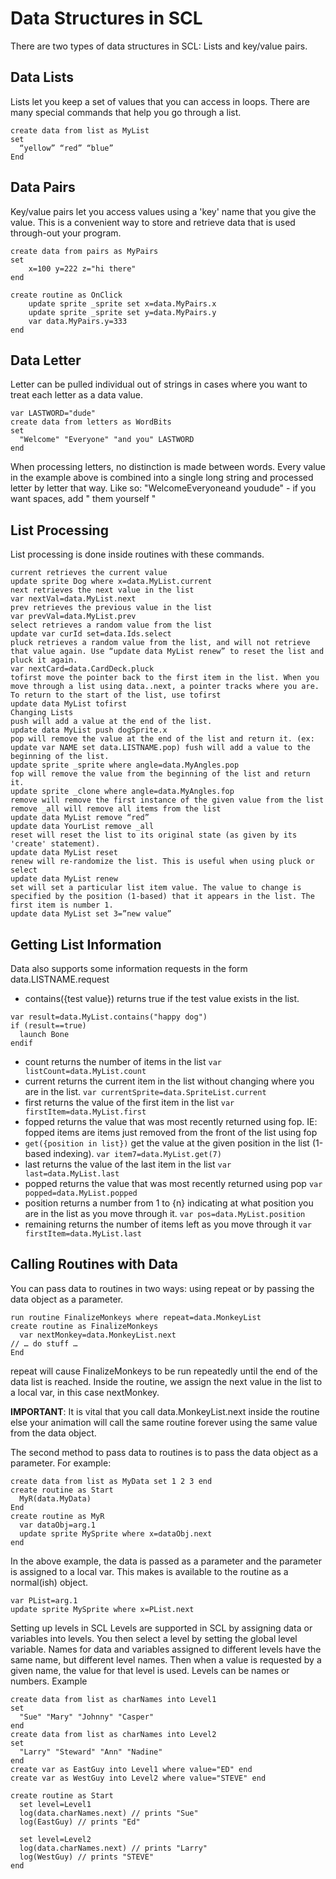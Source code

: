 # Data Structures in SCL
There are two types of data structures in SCL: Lists and key/value pairs.

## Data Lists
Lists let you keep a set of values that you can access in loops. There are many special commands that help you go through a list.

```
create data from list as MyList
set
  “yellow” “red” “blue”
End
```

## Data Pairs
Key/value pairs let you access values using a 'key' name that you give the value. This is a convenient way to store and retrieve data that is used through-out your program. 

```
create data from pairs as MyPairs
set
	x=100 y=222 z="hi there"
end

create routine as OnClick
	update sprite _sprite set x=data.MyPairs.x
	update sprite _sprite set y=data.MyPairs.y
	var data.MyPairs.y=333
end
```

## Data Letter
Letter can be pulled individual out of strings in cases where you want to treat each letter as a data value.
```
var LASTWORD="dude"
create data from letters as WordBits
set
  "Welcome" "Everyone" "and you" LASTWORD 
end
```
When processing letters, no distinction is made between words. Every value in the example above is combined into a single long string and processed letter by letter that way. Like so: "WelcomeEveryoneand youdude" - if you want spaces, add " them yourself "
## List Processing
List processing is done inside routines with these commands.

```
current retrieves the current value
update sprite Dog where x=data.MyList.current
next retrieves the next value in the list
var nextVal=data.MyList.next
prev retrieves the previous value in the list
var prevVal=data.MyList.prev
select retrieves a random value from the list
update var curId set=data.Ids.select
pluck retrieves a random value from the list, and will not retrieve that value again. Use “update data MyList renew” to reset the list and pluck it again.
var nextCard=data.CardDeck.pluck
tofirst move the pointer back to the first item in the list. When you move through a list using data..next, a pointer tracks where you are. To return to the start of the list, use tofirst
update data MyList tofirst
Changing Lists
push will add a value at the end of the list.
update data MyList push dogSprite.x
pop will remove the value at the end of the list and return it. (ex: update var NAME set data.LISTNAME.pop) fush will add a value to the beginning of the list.
update sprite _sprite where angle=data.MyAngles.pop
fop will remove the value from the beginning of the list and return it.
update sprite _clone where angle=data.MyAngles.fop
remove will remove the first instance of the given value from the list remove _all will remove all items from the list
update data MyList remove “red”
update data YourList remove _all
reset will reset the list to its original state (as given by its 'create' statement).
update data MyList reset
renew will re-randomize the list. This is useful when using pluck or select
update data MyList renew
set will set a particular list item value. The value to change is specified by the position (1-based) that it appears in the list. The first item is number 1. 
update data MyList set 3=”new value”
```

## Getting List Information
Data also supports some information requests in the form data.LISTNAME.request

- contains({test value}) returns true if the test value exists in the list. 
```
var result=data.MyList.contains("happy dog")
if (result==true)
  launch Bone
endif
```
- count returns the number of items in the list
```var listCount=data.MyList.count```
- current returns the current item in the list without changing where you are in the list.
```var currentSprite=data.SpriteList.current```
- first returns the value of the first item in the list
```var firstItem=data.MyList.first```
- fopped returns the value that was most recently returned using fop. IE: fopped items are items just removed from the front of the list using fop
- ```get({position in list})``` get the value at the given position in the list (1-based indexing).
```var item7=data.MyList.get(7)```
- last returns the value of the last item in the list
```var last=data.MyList.last```
- popped returns the value that was most recently returned using pop
```var popped=data.MyList.popped```
- position returns a number from 1 to {n} indicating at what position you are in the list as you move through it.
```var pos=data.MyList.position```
- remaining returns the number of items left as you move through it
```var firstItem=data.MyList.last```

## Calling Routines with Data
You can pass data to routines in two ways: using repeat or by passing the data object as a parameter.
```
run routine FinalizeMonkeys where repeat=data.MonkeyList
create routine as FinalizeMonkeys
  var nextMonkey=data.MonkeyList.next
// … do stuff …
End
```

repeat will cause FinalizeMonkeys to be run repeatedly until the end of the data list is reached. Inside the routine, we assign the next value in the list to a local var, in this case nextMonkey.

**IMPORTANT**: It is vital that you call data.MonkeyList.next inside the routine else your animation will call the same routine forever using the same value from the data object.

The second method to pass data to routines is to pass the data object as a parameter. For example:

```
create data from list as MyData set 1 2 3 end
create routine as Start
  MyR(data.MyData)
End
create routine as MyR
  var dataObj=arg.1
  update sprite MySprite where x=dataObj.next
end
```

In the above example, the data is passed as a parameter and the parameter is assigned to a local var. This makes is available to the routine as a normal(ish) object.
```
var PList=arg.1
update sprite MySprite where x=PList.next
```

Setting up levels in SCL
Levels are supported in SCL by assigning data or variables into levels. You then select a level by setting the global level variable. Names for data and variables assigned to different levels have the same name, but different level names. Then when a value is requested by a given name, the value for that level is used. Levels can be names or numbers.
Example 
```
create data from list as charNames into Level1
set
  "Sue" "Mary" "Johnny" "Casper"
end
create data from list as charNames into Level2
set
  "Larry" "Steward" "Ann" "Nadine"
end
create var as EastGuy into Level1 where value="ED" end
create var as WestGuy into Level2 where value="STEVE" end

create routine as Start
  set level=Level1
  log(data.charNames.next) // prints "Sue"
  log(EastGuy) // prints "Ed"

  set level=Level2
  log(data.charNames.next) // prints "Larry"
  log(WestGuy) // prints "STEVE"
end
```
